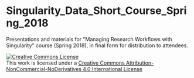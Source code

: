 # Singularity_Data_Short_Course_Spring_2018
Presentations and materials for "Managing Research Workflows with Singularity" course (Spring 2018), in final form for distribution to attendees. 

<a rel="license" href="http://creativecommons.org/licenses/by-nc-nd/4.0/"><img alt="Creative
Commons License" style="border-width:0" src="https://i.creativecommons.org/l/by-nc-nd/4.0/88x31.png"/></a><br/>This work is licensed under a  <a rel="license"
href="http://creativecommons.org/licenses/by-nc-nd/4.0/">Creative Commons Attribution-NonCommercial-NoDerivatives 4.0 International License</a>
